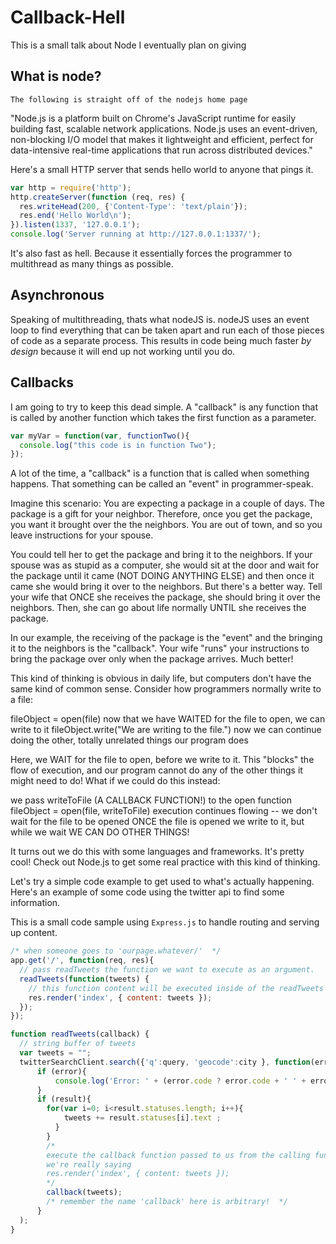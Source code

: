 # Callback-Hell
This is a small talk about Node I eventually plan on giving

## What is node? 
```
The following is straight off of the nodejs home page
```
"Node.js is a platform built on Chrome's JavaScript runtime for easily building fast, scalable network applications. Node.js uses an event-driven, non-blocking I/O model that makes it lightweight and efficient, perfect for data-intensive real-time applications that run across distributed devices."

Here's a small HTTP server that sends hello world to anyone that pings it. 
```js
var http = require('http');
http.createServer(function (req, res) {
  res.writeHead(200, {'Content-Type': 'text/plain'});
  res.end('Hello World\n');
}).listen(1337, '127.0.0.1');
console.log('Server running at http://127.0.0.1:1337/');
```
It's also fast as hell. Because it essentially forces the programmer to multithread as many things as possible. 

## Asynchronous
Speaking of multithreading, thats what nodeJS is. nodeJS uses an event loop to find everything that can be taken apart and run each of those pieces of code as a separate process. This results in code being much faster *by design* because it will end up not working until you do. 

## Callbacks
I am going to try to keep this dead simple. A "callback" is any function that is called by another function which takes the first function as a parameter. 
```js
var myVar = function(var, functionTwo(){
  console.log("this code is in function Two");
});
```

A lot of the time, a "callback" is a function that is called when something happens. That something can be called an "event" in programmer-speak.

Imagine this scenario: You are expecting a package in a couple of days. The package is a gift for your neighbor. Therefore, once you get the package, you want it brought over the the neighbors. You are out of town, and so you leave instructions for your spouse.

You could tell her to get the package and bring it to the neighbors. If your spouse was as stupid as a computer, she would sit at the door and wait for the package until it came (NOT DOING ANYTHING ELSE) and then once it came she would bring it over to the neighbors. But there's a better way. Tell your wife that ONCE she receives the package, she should bring it over the neighbors. Then, she can go about life normally UNTIL she receives the package.

In our example, the receiving of the package is the "event" and the bringing it to the neighbors is the "callback". Your wife "runs" your instructions to bring the package over only when the package arrives. Much better!

This kind of thinking is obvious in daily life, but computers don't have the same kind of common sense. Consider how programmers normally write to a file:

fileObject = open(file)
now that we have WAITED for the file to open, we can write to it
fileObject.write("We are writing to the file.")
now we can continue doing the other, totally unrelated things our program does

Here, we WAIT for the file to open, before we write to it. This "blocks" the flow of execution, and our program cannot do any of the other things it might need to do! What if we could do this instead:

we pass writeToFile (A CALLBACK FUNCTION!) to the open function
fileObject = open(file, writeToFile)
execution continues flowing -- we don't wait for the file to be opened
ONCE the file is opened we write to it, but while we wait WE CAN DO OTHER THINGS!

It turns out we do this with some languages and frameworks. It's pretty cool! Check out Node.js to get some real practice with this kind of thinking.

Let's try a simple code example to get used to what's actually happening. Here's an example of some code using the twitter api to find some information. 

This is a small code sample using `Express.js` to handle routing and serving up content. 

```js
/* when someone goes to 'ourpage.whatever/'  */
app.get('/', function(req, res){
  // pass readTweets the function we want to execute as an argument.
  readTweets(function(tweets) {
    // this function content will be executed inside of the readTweets function
    res.render('index', { content: tweets });
  });
});

function readTweets(callback) {
  // string buffer of tweets
  var tweets = "";
  twitterSearchClient.search({'q':query, 'geocode':city }, function(error, result) {
      if (error){
          console.log('Error: ' + (error.code ? error.code + ' ' + error.message : error.message));
      }
      if (result){
        for(var i=0; i<result.statuses.length; i++){
            tweets += result.statuses[i].text ;
          }
        }
        /* 
        execute the callback function passed to us from the calling function!
        we're really saying
        res.render('index', { content: tweets });
        */
        callback(tweets);
        /* remember the name 'callback' here is arbitrary!  */
      }
  );
}
```

